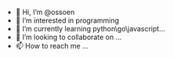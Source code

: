 - 👋 Hi, I’m @ossoen
- 👀 I’m interested in programming
- 🌱 I’m currently learning python\go\javascript...
- 💞️ I’m looking to collaborate on ...
- 📫 How to reach me ...

<!---
ossoen/ossoen is a ✨ special ✨ repository because its `README.md` (this file) appears on your GitHub profile.
You can click the Preview link to take a look at your changes.
--->
